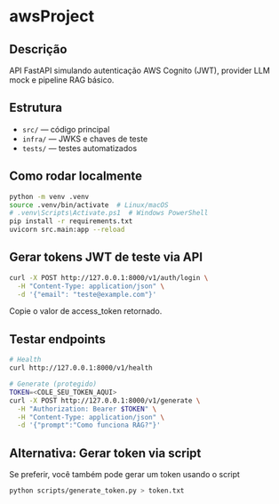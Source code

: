 # awsProject

## Descrição
API FastAPI simulando autenticação AWS Cognito (JWT), provider LLM mock e pipeline RAG básico.

## Estrutura
- `src/` — código principal
- `infra/` — JWKS e chaves de teste
- `tests/` — testes automatizados

## Como rodar localmente
```bash
python -m venv .venv
source .venv/bin/activate  # Linux/macOS
# .venv\Scripts\Activate.ps1  # Windows PowerShell
pip install -r requirements.txt
uvicorn src.main:app --reload
```
## Gerar tokens JWT de teste via API
```bash
curl -X POST http://127.0.0.1:8000/v1/auth/login \
  -H "Content-Type: application/json" \
  -d '{"email": "teste@example.com"}'
```
Copie o valor de access_token retornado.

## Testar endpoints
```bash
# Health
curl http://127.0.0.1:8000/v1/health

# Generate (protegido)
TOKEN=<COLE_SEU_TOKEN_AQUI>
curl -X POST http://127.0.0.1:8000/v1/generate \
  -H "Authorization: Bearer $TOKEN" \
  -H "Content-Type: application/json" \
  -d '{"prompt":"Como funciona RAG?"}'
```

## Alternativa: Gerar token via script
Se preferir, você também pode gerar um token usando o script
```bash
python scripts/generate_token.py > token.txt
```
